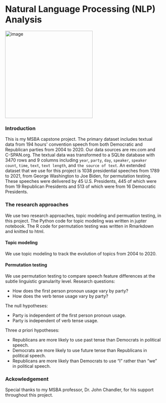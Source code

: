 # Natural Language Processing (NLP) Analysis
<img width="282" alt="image" src="https://user-images.githubusercontent.com/69817896/224577138-f0009ee0-47f8-48b7-8194-465b1976616b.png"> 

### Introduction
This is my MSBA capstone project. The primary dataset includes textual data from 194 hours' convention speech from both Democratic and Republican parties from 2004 to 2020. Our data sources are rev.com 
      and C-SPAN.org. The textual data was transformed to a SQLite database with 3470 rows and 9 columns including `year`, `party`, `day`, `speaker`, `speaker count`, `time`, `text`, `text length`, and `the source of text`.
An extended dataset that we use for this project is 1038 presidential speeches from 1789 to 2021, from George Washington to Joe Biden, for permutation testing. These speeches were delivered by 45 U.S. Presidents, 445 of which were from 19 Republican Presidents and 513 of which were from 16 Democratic Presidents.

### The research approaches
We use two research approaches, topic modeling and permuation testing, in this project. The Python code for topic modeling was written in jupter notebook. The R code for permutation testing was written in Rmarkdown and knitted to html. 

#### Topic modeling
We use topic modeling to track the evolution of topics from 2004 to 2020.

#### Permutation testing
We use permutation testing to compare speech feature differences at the subtle linguistic granularity level. 
Research questions: 
- How does the first person pronoun usage vary by party? 
- How does the verb tense usage vary by party?

The null hypotheses: 
- Party is independent of the first person pronoun usage. 
- Party is independent of verb tense usage.  
      
Three *a* priori hypotheses:
- Republicans are more likely to use past tense than Democrats in political speech.
- Democrats are more likely to use future tense than Republicans in political speech.
- Republicans are more likely than Democrats to use “I” rather than “we” in political speech. 

### Ackowledgement
Special thanks to my MSBA professor, Dr. John Chandler, for his support throughout this project. 
